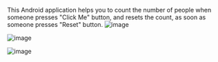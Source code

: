This Android application helps you to count the number of people when someone presses "Click Me" button, and resets the count, as soon as someone presses "Reset" button.
![image](https://github.com/KumarAmrit30/PeopleCounter/assets/134717688/022f01ac-f73e-49eb-b590-2ed0142f6717)

![image](https://github.com/KumarAmrit30/PeopleCounter/assets/134717688/1d3607bd-54e6-4694-99f8-bb241e8ed16a)

![image](https://github.com/KumarAmrit30/PeopleCounter/assets/134717688/40859050-b85c-412e-9897-63095cc5cd4e)
